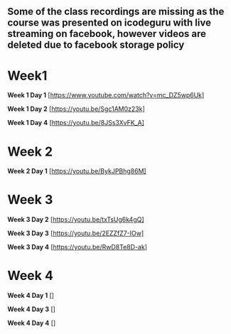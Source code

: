 ## Some of the class recordings are missing as the course was presented on icodeguru with live streaming on facebook, however videos are deleted due to facebook storage policy

# Week1

**Week 1 Day 1** [https://www.youtube.com/watch?v=mc_DZ5wp6Uk]

**Week 1 Day 2** [https://youtu.be/Sgc1AM0z23k]

**Week 1 Day 4** [https://youtu.be/8JSs3XvFK_A]

# Week 2

**Week 2 Day 1** [https://youtu.be/BykJPBhg86M]

# Week 3

**Week 3 Day 2** [https://youtu.be/txTsUg6k4gQ]

**Week 3 Day 3** [https://youtu.be/2EZZfZ7-IOw]

**Week 3 Day 4** [https://youtu.be/RwD8Te8D-ak]

# Week 4

**Week 4 Day 1** []

**Week 4 Day 3** []

**Week 4 Day 4** []
